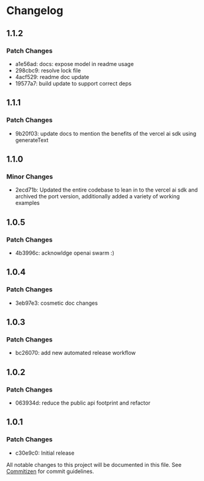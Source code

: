 # Changelog

## 1.1.2

### Patch Changes

- a1e56ad: docs: expose model in readme usage
- 298cbc9: resolve lock file
- 4acf529: readme doc update
- 19577a7: build update to support correct deps

## 1.1.1

### Patch Changes

- 9b20f03: update docs to mention the benefits of the vercel ai sdk using generateText

## 1.1.0

### Minor Changes

- 2ecd71b: Updated the entire codebase to lean in to the vercel ai sdk and archived the port version, additionally added a variety of working examples

## 1.0.5

### Patch Changes

- 4b3996c: acknowldge openai swarm :)

## 1.0.4

### Patch Changes

- 3eb97e3: cosmetic doc changes

## 1.0.3

### Patch Changes

- bc26070: add new automated release workflow

## 1.0.2

### Patch Changes

- 063934d: reduce the public api footprint and refactor

## 1.0.1

### Patch Changes

- c30e9c0: Initial release

All notable changes to this project will be documented in this file. See [Commitizen](https://commitizen-tools.github.io/commitizen/) for commit guidelines.
